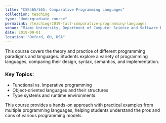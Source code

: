 ```yaml
---
title: "CSE465/565: Comparative Programming Languages"
collection: teaching
type: "Undergraduate course"
permalink: /teaching/2019-fall-comparative-programming-languages
venue: "Miami University, Department of Computer Science and Software Engineering"
date: 2019-09-01
location: "Oxford, OH, USA"
---
```


This course covers the theory and practice of different programming paradigms and languages. Students explore a variety of programming languages, comparing their design, syntax, semantics, and implementation.

### Key Topics:
- Functional vs. imperative programming
- Object-oriented languages and their structures
- Type systems and runtime environments

This course provides a hands-on approach with practical examples from multiple programming languages, helping students understand the pros and cons of various programming models.

